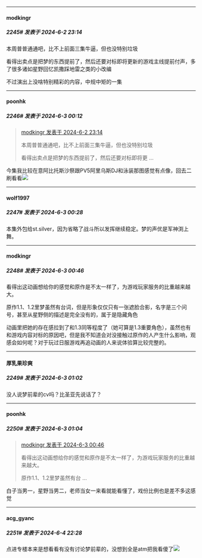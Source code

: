 ﻿
*****

####  modkingr  
##### 2245#       发表于 2024-6-2 23:14

本周普普通通吧，比不上前面三集牛逼，但也没特别垃圾

看得出卖点是把梦的东西提前了，然后还要对标即将更新的游戏主线提前付声，多了很多诸如星野回忆凯撒踩地雷之类的小改编

不过演出上没啥特别精彩的内容，中规中矩的一集


*****

####  poonhk  
##### 2246#       发表于 2024-6-3 00:12

<blockquote><a href="httphttps://bbs.saraba1st.com/2b/forum.php?mod=redirect&amp;goto=findpost&amp;pid=65091793&amp;ptid=2116038" target="_blank">modkingr 发表于 2024-6-2 23:14</a>

本周普普通通吧，比不上前面三集牛逼，但也没特别垃圾

看得出卖点是把梦的东西提前了，然后还要对标即将更 ...</blockquote>
今集我比较在意阿比托斯沙祭跟PV5阿里乌斯DJ和泳装那图感觉有点像，回去二刷看看<img src="https://static.saraba1st.com/image/smiley/face2017/053.png" referrerpolicy="no-referrer">


*****

####  wolf1997  
##### 2247#       发表于 2024-6-3 00:28

本集外包给st.silver，因为省略了战斗所以发挥继续稳定。梦的声优是军神渕上舞。


*****

####  modkingr  
##### 2248#       发表于 2024-6-3 00:46

看得出这动画想给你的感觉和原作是不太一样了，为游戏玩家服务的比重越来越大。

原作1.1、1.2里梦虽然有台词，但是形象仅仅只有一张遮脸合影，名字是三个问号，甚至从星野侧的描述是完全没有的，属于是隐藏角色

动画里把她的存在感拉到了和1.3同等程度了（她可算是1.3重要角色），虽然也有和游戏内容对标的原因吧，但是我不知道会对没接触过原作的人产生什么影响，观感会如何呢？对于玩过日服游戏再追动画的人来说体验算比较完整的。


*****

####  厚乳果珍爽  
##### 2249#       发表于 2024-6-3 01:02

没人说梦前辈的cv吗？比圣亚先说话了？

*****

####  poonhk  
##### 2250#       发表于 2024-6-3 01:04

<blockquote><a href="httphttps://bbs.saraba1st.com/2b/forum.php?mod=redirect&amp;goto=findpost&amp;pid=65092575&amp;ptid=2116038" target="_blank">modkingr 发表于 2024-6-3 00:46</a>

看得出这动画想给你的感觉和原作是不太一样了，为游戏玩家服务的比重越来越大。

原作1.1、1.2里梦虽然有台 ...</blockquote>
白子当男一，星野当男二，老师当女一来看就能看懂了，戏份比例也是差不多这感觉


*****

####  acg_gyanc  
##### 2251#       发表于 2024-6-4 22:28

点进专楼本来是想看看有没有讨论梦前辈的，没想到全是atm把我看傻了<img src="https://static.saraba1st.com/image/smiley/face2017/068.png" referrerpolicy="no-referrer">

